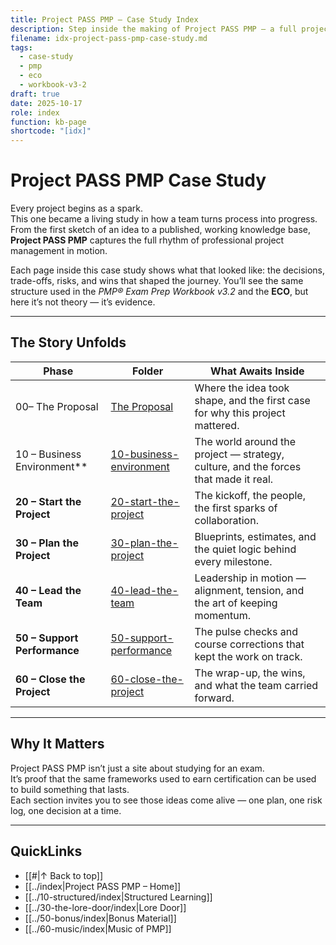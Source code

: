 ```yaml
---
title: Project PASS PMP – Case Study Index
description: Step inside the making of Project PASS PMP — a full project life cycle told through real plans, risks, and decisions.
filename: idx-project-pass-pmp-case-study.md
tags:
  - case-study
  - pmp
  - eco
  - workbook-v3-2
draft: true
date: 2025-10-17
role: index
function: kb-page
shortcode: "[idx]"
---
```


# Project PASS PMP Case Study

Every project begins as a spark.  
This one became a living study in how a team turns process into progress.  
From the first sketch of an idea to a published, working knowledge base, **Project PASS PMP** captures the full rhythm of professional project management in motion.

Each page inside this case study shows what that looked like: the decisions, trade-offs, risks, and wins that shaped the journey. You’ll see the same structure used in the *PMP® Exam Prep Workbook v3.2* and the **ECO**, but here it’s not theory — it’s evidence.

---

## The Story Unfolds

| Phase                        | Folder                                                        | What Awaits Inside                                                                  |
| ---------------------------- | ------------------------------------------------------------- | ----------------------------------------------------------------------------------- |
| 00– The Proposal             | [The Proposal](./00-introduction/index.md)                    | Where the idea took shape, and the first case for why this project mattered.        |
| 10 – Business Environment**  | [10-business-environment](./10-business-environment/index.md) | The world around the project — strategy, culture, and the forces that made it real. |
| **20 – Start the Project**   | [20-start-the-project](./20-start-the-project/index.md)       | The kickoff, the people, the first sparks of collaboration.                         |
| **30 – Plan the Project**    | [30-plan-the-project](./30-plan-the-project/index.md)         | Blueprints, estimates, and the quiet logic behind every milestone.                  |
| **40 – Lead the Team**       | [40-lead-the-team](./40-lead-the-team/index.md)               | Leadership in motion — alignment, tension, and the art of keeping momentum.         |
| **50 – Support Performance** | [50-support-performance](./50-support-performance/index.md)   | The pulse checks and course corrections that kept the work on track.                |
| **60 – Close the Project**   | [60-close-the-project](./60-close-the-project/index.md)       | The wrap-up, the wins, and what the team carried forward.                           |

---

## Why It Matters

Project PASS PMP isn’t just a site about studying for an exam.  
It’s proof that the same frameworks used to earn certification can be used to build something that lasts.  
Each section invites you to see those ideas come alive — one plan, one risk log, one decision at a time.

---

## QuickLinks
- [[#|↑ Back to top]]
- [[../index|Project PASS PMP – Home]]
- [[../10-structured/index|Structured Learning]]
- [[../30-the-lore-door/index|Lore Door]]
- [[../50-bonus/index|Bonus Material]]
- [[../60-music/index|Music of PMP]]
